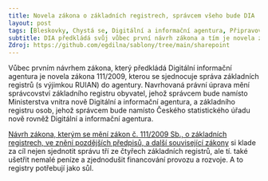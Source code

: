 ```yaml
---
title: Novela zákona o základních registrech, správcem všeho bude DIA
layout: post
tags: [Bleskovky, Chystá se, Digitální a informační agentura, Připravovaná legislativa, Ministerstvo vnitra, ISVS, Český statistický úřad, Základní registry, Zajímavosti, Čeká nás]
subtitle: DIA předkládá svůj vůbec první návrh zákona a tím je novela základních registrů díky níž se sjednotí správa celého stacku základních registrů právě pod agenturu.
Zdroj: https://github.com/egdilna/sablony/tree/main/sharepoint
---
```



Vůbec prvním návrhem zákona, který předkládá Digitální informační agentura je novela zákona 111/2009, kterou se sjednocuje správa  základních registrů (s výjimkou RUIAN)  do agentury. 
Navrhovaná právní úprava mění správcovství základního registru obyvatel, jehož správcem bude namísto Ministerstva vnitra nově Digitální a informační agentura, a základního registru osob, jehož správcem bude namísto Českého statistického úřadu nově rovněž Digitální a informační agentura.




[Návrh zákona, kterým se mění zákon č. 111/2009 Sb., o základních registrech, ve znění pozdějších předpisů, a další související zákony](https://www.odok.cz/portal/veklep/material/ALBSCU5BXBA0/) si klade za cíl nejen sjednotit správu tří ze čtyřech základních registrů, ale  tí. také ušetřit nemalé peníze a zjednodušit financování provozu a rozvoje. A to registry potřebují jako sůl.